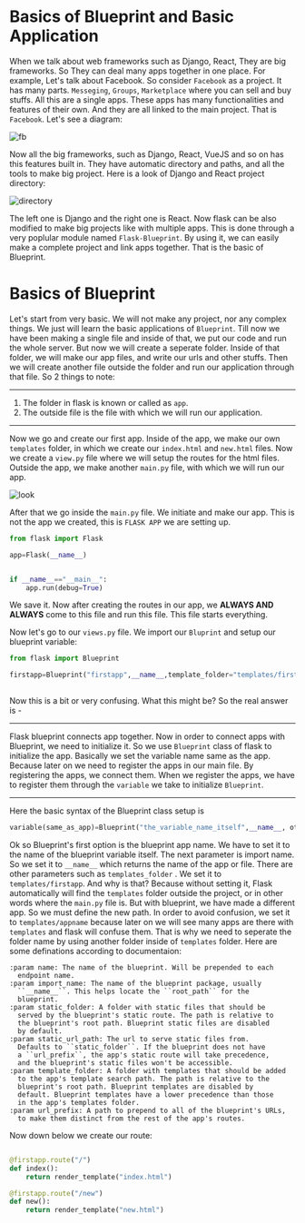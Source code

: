 # Basics of Blueprint and Basic Application
When we talk about web frameworks such as Django, React, They are big frameworks. So They can deal many apps together in one place. For example, Let's talk about
Facebook. So consider ``Facebook`` as a project. It has many parts. ``Messeging``, ``Groups``, ``Marketplace`` where you can sell and buy stuffs. All this are a single
apps. These apps has many functionalities and features of their own. And they are all linked to the main project. That is ``Facebook``. Let's see a diagram:

![fb](https://github.com/isfar17/Flask_Tutorial/blob/master/05.Flask%20BluePrints/1.flask_blueprint_basic_1%20app/images/what%20is%20project%20and%20apps.jpg)

Now all the big frameworks, such as Django, React, VueJS and so on has this features built in. They have automatic directory and paths, and all the tools to make
big project. Here is a look of Django and React project directory:

![directory](https://github.com/isfar17/Flask_Tutorial/blob/master/05.Flask%20BluePrints/1.flask_blueprint_basic_1%20app/images/collage.png)

The left one is Django and the right one is React. Now flask can be also modified to make big projects like with multiple apps. This is done through a very 
poplular module named  ``Flask-Blueprint``. By using it, we can easily make a complete project and link apps together. That is the basic of Blueprint.

# Basics of Blueprint
Let's start from very basic. We will not make any project, nor any complex things. We just will learn the basic applications of ``Blueprint``. Till now
we have been making a single file and inside of that, we put our code and run the whole server. But now we will create a seperate folder. Inside of that folder,
we will make our app files, and write our urls and other stuffs. Then we will create another file outside the folder and run our application through that file.
So 2 things to note:
***
1. The folder in flask is known or called as ``app``.
2. The outside file is the file with which we will run our application.
---
Now we go and create our first app. Inside of the app, we make our own ``templates`` folder, in which we create our ``index.html`` and ``new.html`` files.
Now we create a ``view.py`` file where we will setup the routes for the html files. Outside the app, we make another ``main.py`` file, with which we will
run our app.

![look](https://github.com/isfar17/Flask_Tutorial/blob/master/05.Flask%20BluePrints/1.flask_blueprint_basic_1%20app/images/file_look.jpg)

After that we go inside the ``main.py`` file. We initiate and make our app. This is not the app we created, this is ``FLASK APP`` we are setting up.
```python
from flask import Flask

app=Flask(__name__)


if __name__=="__main__":
    app.run(debug=True)
```
We save it. Now after creating the routes in our app, we **ALWAYS AND ALWAYS** come to this file and run this file. This file starts everything.

Now let's go to our ``views.py`` file. We import our ``Bluprint`` and setup our blueprint variable:
```python
from flask import Blueprint

firstapp=Blueprint("firstapp",__name__,template_folder="templates/firstapp")#we defined templates folder location
                                                                            #now it will look into the provided location
```
Now this is a bit or very confusing. What this might be? So the real answer is -
***

Flask blueprint connects app together. Now in order to connect apps with Blueprint, we need to initialize it. So we use ``Blueprint`` class of flask
to initialize the app. Basically we set the variable name same as the app. Because later on we need to register the apps in our main file. By registering
the apps, we connect them. When we register the apps, we have to register them through the ``variable`` we take to initialize ``Blueprint``.

---
Here the basic syntax of the Blueprint class setup is 
```python
variable(same_as_app)=Blueprint("the_variable_name_itself",__name__, other parameters)
```
Ok so Blueprint's first option is the blueprint app name. We have to set it to the name of the blueprint variable itself. The next parameter
is import name. So we set it to ``__name__`` which returns the name of the app or file. There are other parameters such as ``templates_folder`` . We set it
to ``templates/firstapp``. And why is that? Because without setting it, Flask automatically will find the  ``templates`` folder outside the project, or in
other words where the ``main.py`` file is. But with blueprint, we have made a different app. So we must define the new path. In order to avoid confusion,
we set it to ``templates/appname`` because later on we will see many apps are there with ``templates`` and flask will confuse them. That is why we need to
seperate the folder name by using another folder inside of ``templates`` folder.
Here are some definations according to documentaion:
```
:param name: The name of the blueprint. Will be prepended to each
  endpoint name.
:param import_name: The name of the blueprint package, usually
  ``__name__``. This helps locate the ``root_path`` for the
  blueprint.
:param static_folder: A folder with static files that should be
  served by the blueprint's static route. The path is relative to
  the blueprint's root path. Blueprint static files are disabled
  by default.
:param static_url_path: The url to serve static files from.
  Defaults to ``static_folder``. If the blueprint does not have
  a ``url_prefix``, the app's static route will take precedence,
  and the blueprint's static files won't be accessible.
:param template_folder: A folder with templates that should be added
  to the app's template search path. The path is relative to the
  blueprint's root path. Blueprint templates are disabled by
  default. Blueprint templates have a lower precedence than those
  in the app's templates folder.
:param url_prefix: A path to prepend to all of the blueprint's URLs,
  to make them distinct from the rest of the app's routes.
```
Now down below we create our route:
```python

@firstapp.route("/")
def index():
    return render_template("index.html")

@firstapp.route("/new")
def new():
    return render_template("new.html")

```

